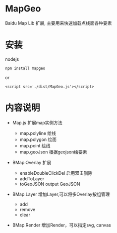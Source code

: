 # MapGeo
Baidu Map Lib 扩展, 主要用来快速加载点线面各种要素

# 安装

nodejs

    npm install mapgeo

or

    <script src='./dist/MapGeo.js'></script>

# 内容说明
- Map.js 扩展map实例方法
    + map.polyline 绘线
    + map.polygon 绘面
    + map.point 绘线
    + map.geoJson 根据geojson绘要素

- BMap.Overlay 扩展
    + enableDoubleClickDel 启用双击删除
    + addToLayer 
    + toGeoJSON output GeoJSON

- BMap.Layer 增加Layer,可以将多Overlay按组管理
    + add
    + remove
    + clear

- BMap.Render 增加Render，可以指定svg, canvas
